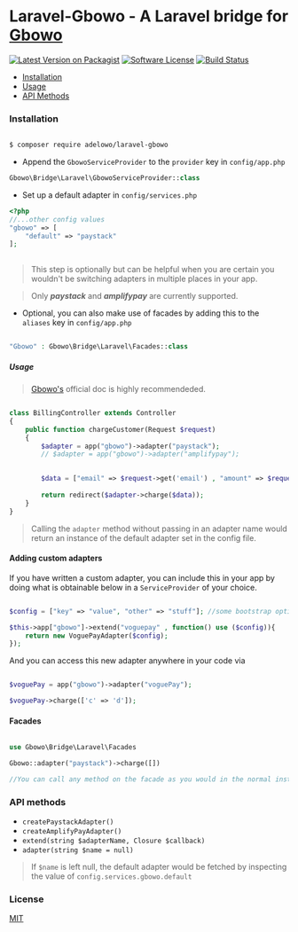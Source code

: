 # Laravel-Gbowo - A Laravel bridge for [Gbowo][gbowo]

[![Latest Version on Packagist](https://img.shields.io/packagist/v/adelowo/laravel-gbowo.svg?style=flat-square)](https://packagist.org/packages/adelowo/laravel-gbowo)
[![Software License](https://img.shields.io/badge/license-MIT-brightgreen.svg?style=flat-square)](LICENSE.md)
[![Build Status](https://img.shields.io/travis/adelowo/laravel-gbowo/master.svg?style=flat-square)](https://travis-ci.org/adelowo/laravel-gbowo)


- [Installation](#install)
- [Usage](#usage)
- [API Methods](#api)

### Installation

<div id="install"></div>

````bash

$ composer require adelowo/laravel-gbowo

````

- Append the `GbowoServiceProvider` to the `provider` key in `config/app.php`

```php
Gbowo\Bridge\Laravel\GbowoServiceProvider::class
```

- Set up a default adapter in `config/services.php`

````php
<?php
//...other config values
"gbowo" => [
    "default" => "paystack"
];
 
````

> This step is optionally but can be helpful when you are certain you wouldn't be switching adapters in multiple places in your app.

> Only ___paystack___ and ___amplifypay___ are currently supported.

- Optional, you can also make use of facades by adding this to the `aliases` key in `config/app.php`

```php

"Gbowo" : Gbowo\Bridge\Laravel\Facades::class

```


##### Usage

<div id="usage"></div>

> [Gbowo's][gbowo] official doc is highly recommendeded.

```php

class BillingController extends Controller
{
    public function chargeCustomer(Request $request)
    {
        $adapter = app("gbowo")->adapter("paystack");
        // $adapter = app("gbowo")->adapter("amplifypay");

        
        $data = ["email" => $request->get('email') , "amount" => $request->get('amount')];
        
        return redirect($adapter->charge($data));
    }
}

```

> Calling the `adapter` method without passing in an adapter name would return an instance of the default adapter set in the config file.

#### Adding custom adapters

If you have written a custom adapter, you can include this in your app by doing what is obtainable below in a `ServiceProvider` of your choice.

```php

$config = ["key" => "value", "other" => "stuff"]; //some bootstrap options your adapter might need.

$this->app["gbowo"]->extend("voguepay" , function() use ($config)){
    return new VoguePayAdapter($config);
});

```

And you can access this new adapter anywhere in your code via 

```php

$voguePay = app("gbowo")->adapter("voguePay");

$voguePay->charge(['c' => 'd']);

```


#### Facades

````php

use Gbowo\Bridge\Laravel\Facades

Gbowo::adapter("paystack")->charge([])

//You can call any method on the facade as you would in the normal instance. Do check the api methods
````

### API methods
<div id="api"> </div>

- `createPaystackAdapter()`
- `createAmplifyPayAdapter()`
- `extend(string $adapterName, Closure $callback)`
- `adapter(string $name = null)`
> If `$name` is left null, the default adapter would be fetched by inspecting the value of `config.services.gbowo.default`

### License
[MIT](http://opensource.org/licenses/MIT)

[gbowo]:https://github.com/adelowo/gbowo

